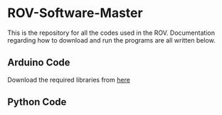 # ROV-Software-Master

This is the repository for all the codes used in the ROV. 
Documentation regarding how to download and run the programs are all written below.

## Arduino Code
Download the required libraries from [here](Libraries)

## Python Code



